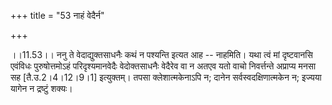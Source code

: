+++
title = "53 नाहं वेदैर्न"

+++
  
  
।।11.53।। ननु ते वेदाद्युक्तसाधनैः कथं न पश्यन्ति इत्यत आह -- नाहमिति।
यथा त्वं मां दृष्टवानसि एवंविधः पुरुषोत्तमोऽहं परिदृश्यमानवेदैः
वेदोक्तसाधनैः वेदैरेव वा न अतएव यतो वाचो निवर्त्तन्ते अप्राप्य मनसा सह
\[तै.उ.2।4।12।9।1\] इत्युक्तम्। तपसा क्लेशात्मकेनाऽपि न; दानेन
सर्वस्वदक्षिणात्मकेन न; इज्यया यागेन न द्रष्टुं शक्यः।  
  
